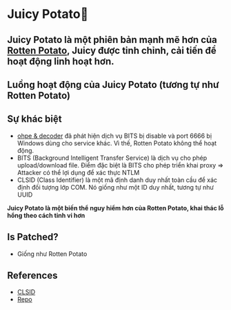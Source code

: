 # Juicy Potato💋
## Juicy Potato là một phiên bản mạnh mẽ hơn của [Rotten Potato](https://github.com/LeThanhkosogian/Potato/tree/master/RottenPotato), Juicy được tinh chỉnh, cải tiến để hoạt động linh hoạt hơn.

## Luồng hoạt động của Juicy Potato (tương tự như Rotten Potato)

## Sự khác biệt
-  [ohpe & decoder](https://ohpe.it/juicy-potato/) đã phát hiện dịch vụ BITS bị disable và port 6666 bị Windows dùng cho service khác. Vì thế, Rotten Potato không thể hoạt động.
  - BITS (Background Intelligent Transfer Service) là dịch vụ cho phép upload/download file. Điểm đặc biệt là BITS cho phép triển khai proxy => Attacker có thể lợi dụng để xác thực NTLM
  - CLSID (Class Identifier) là một mã định danh duy nhất toàn cầu để xác định đối tượng lớp COM. Nó giống như một ID duy nhất, tương tự như UUID

**Juicy Potato là một biến thể nguy hiểm hơn của Rotten Potato, khai thác lỗ hổng theo cách tinh vi hơn**

## Is Patched?
- Giống như Rotten Potato

## References
- [CLSID](https://ohpe.it/juicy-potato/CLSID/)
- [Repo](https://github.com/ohpe/juicy-potato)
